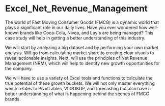 # Excel_Net_Revenue_Management

The world of Fast Moving Consumer Goods (FMCG) is a dynamic world that plays a significant role in our daily lives.  Have you ever wondered how well-known brands like Coca-Cola, Nivea, and Lay's are being managed? This case study will help in getting a better understanding of this industry.

We will start by analyzing a big dataset and by performing your own market analysis. Will go from calculating market share to creating clear visuals to reveal actionable insights. Next,  will use the principles of Net Revenue Management (NRM), which will help to identify new growth opportunities for the company.

We will have to use a variety of Excel tools and functions to calculate the true potential of these growth buckets. We will not only master everything which relates to PivotTables, VLOOKUP, and forecasting but also have a better understanding of what is happening behind the scenes of FMCG brands.

